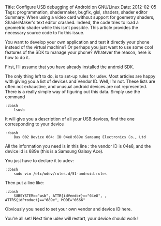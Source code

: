 Title: Configure USB debugging of Android on GNU/Linux 
Date: 2012-02-05 
Tags: programmation, shadermaker, bugfix, glsl, shaders, shader editor 
Summary: When using a video card without support for goemetry shaders,
ShaderMaker's text editor crashed. Indeed, the code tries to load a geometric
shader while this isn't possible. This article provides the necessary source
code to fix this issue. 


You want to develop your own application and test it directly your phone instead of the virtual machine? Or perhaps you just want to use some cool features of the SDK to manage your phone? Whatever the reason, here is how to do it.

First, I’ll assume that you have already installed the android SDK.

The only thing left to do, is to set-up rules for udev. Most articles are happy with giving you a list of devices and Vendor ID. Well, I’m not. These lists are often not exhaustive, and unusual android devices are not represented. There is a really simple way of figuring out this data.
Simply use the command

    ::bash
        lsusb
 
It will give you a description of all your USB devices, find the one
corresponding to your device

    ::bash
        Bus 002 Device 004: ID 04e8:689e Samsung Electronics Co., Ltd 

All the information you need is in this line : the vendor ID is 04e8, and the device id is 689e (this is a Samsung Galaxy Ace).

You just have to declare it to udev:

    ::bash
        sudo vim /etc/udev/rules.d/51-android.rules

Then put a line like:

    ::bash
        SUBSYSTEM=="usb", ATTR{idVendor}=="04e8", , ATTRS{idProduct}=="689e", MODE="0666"

Obviously you need to set your own vendor and device ID here.

You’re all set! Next time udev will restart, your device should work!

